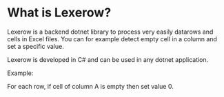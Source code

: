 ﻿# What is Lexerow?

Lexerow is a backend dotnet library to process very easily datarows and cells in Excel files. You can for example detect empty cell in a column and set a specific value.

Lexerow is developed in C# and can be used in any dotnet application.

Example:

For each row, if cell of column A is empty then set value 0.

